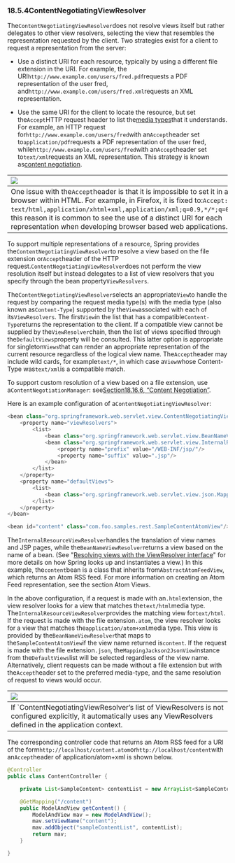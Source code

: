 ### 18.5.4ContentNegotiatingViewResolver

The`ContentNegotiatingViewResolver`does not resolve views itself but rather delegates to other view resolvers, selecting the view that resembles the representation requested by the client. Two strategies exist for a client to request a representation from the server:

* Use a distinct URI for each resource, typically by using a different file extension in the URI. For example, the URI`http://www.example.com/users/fred.pdf`requests a PDF representation of the user fred, and`http://www.example.com/users/fred.xml`requests an XML representation.

* Use the same URI for the client to locate the resource, but set the`Accept`HTTP request header to list the[media types](https://en.wikipedia.org/wiki/Internet_media_type)that it understands. For example, an HTTP request for`http://www.example.com/users/fred`with an`Accept`header set to`application/pdf`requests a PDF representation of the user fred, while`http://www.example.com/users/fred`with an`Accept`header set to`text/xml`requests an XML representation. This strategy is known as[content negotiation](https://en.wikipedia.org/wiki/Content_negotiation).

| ![](https://docs.spring.io/spring/docs/5.0.0.M5/spring-framework-reference/html/images/note.png) |
| :--- |
| One issue with the`Accept`header is that it is impossible to set it in a web browser within HTML. For example, in Firefox, it is fixed to:`Accept: text/html,application/xhtml+xml,application/xml;q=0.9,*/*;q=0.8`For this reason it is common to see the use of a distinct URI for each representation when developing browser based web applications. |

To support multiple representations of a resource, Spring provides the`ContentNegotiatingViewResolver`to resolve a view based on the file extension or`Accept`header of the HTTP request.`ContentNegotiatingViewResolver`does not perform the view resolution itself but instead delegates to a list of view resolvers that you specify through the bean property`ViewResolvers`.

The`ContentNegotiatingViewResolver`selects an appropriate`View`to handle the request by comparing the request media type\(s\) with the media type \(also known as`Content-Type`\) supported by the`View`associated with each of its`ViewResolvers`. The first`View`in the list that has a compatible`Content-Type`returns the representation to the client. If a compatible view cannot be supplied by the`ViewResolver`chain, then the list of views specified through the`DefaultViews`property will be consulted. This latter option is appropriate for singleton`Views`that can render an appropriate representation of the current resource regardless of the logical view name. The`Accept`header may include wild cards, for example`text/*`, in which case a`View`whose Content-Type was`text/xml`is a compatible match.

To support custom resolution of a view based on a file extension, use a`ContentNegotiationManager`: see[Section18.16.6, “Content Negotiation”](https://docs.spring.io/spring/docs/5.0.0.M5/spring-framework-reference/html/mvc.html#mvc-config-content-negotiation).

Here is an example configuration of a`ContentNegotiatingViewResolver`:

```java
<bean class="org.springframework.web.servlet.view.ContentNegotiatingViewResolver">
	<property name="viewResolvers">
		<list>
			<bean class="org.springframework.web.servlet.view.BeanNameViewResolver"/>
			<bean class="org.springframework.web.servlet.view.InternalResourceViewResolver">
				<property name="prefix" value="/WEB-INF/jsp/"/>
				<property name="suffix" value=".jsp"/>
			</bean>
		</list>
	</property>
	<property name="defaultViews">
		<list>
			<bean class="org.springframework.web.servlet.view.json.MappingJackson2JsonView"/>
		</list>
	</property>
</bean>

<bean id="content" class="com.foo.samples.rest.SampleContentAtomView"/>
```

The`InternalResourceViewResolver`handles the translation of view names and JSP pages, while the`BeanNameViewResolver`returns a view based on the name of a bean. \(See "[Resolving views with the ViewResolver interface](https://docs.spring.io/spring/docs/5.0.0.M5/spring-framework-reference/html/mvc.html#mvc-viewresolver-resolver)" for more details on how Spring looks up and instantiates a view.\) In this example, the`content`bean is a class that inherits from`AbstractAtomFeedView`, which returns an Atom RSS feed. For more information on creating an Atom Feed representation, see the section Atom Views.

In the above configuration, if a request is made with an`.html`extension, the view resolver looks for a view that matches the`text/html`media type. The`InternalResourceViewResolver`provides the matching view for`text/html`. If the request is made with the file extension`.atom`, the view resolver looks for a view that matches the`application/atom+xml`media type. This view is provided by the`BeanNameViewResolver`that maps to the`SampleContentAtomView`if the view name returned is`content`. If the request is made with the file extension`.json`, the`MappingJackson2JsonView`instance from the`DefaultViews`list will be selected regardless of the view name. Alternatively, client requests can be made without a file extension but with the`Accept`header set to the preferred media-type, and the same resolution of request to views would occur.

| ![](https://docs.spring.io/spring/docs/5.0.0.M5/spring-framework-reference/html/images/note.png) |
| :--- |
| If \`ContentNegotiatingViewResolver’s list of ViewResolvers is not configured explicitly, it automatically uses any ViewResolvers defined in the application context. |

The corresponding controller code that returns an Atom RSS feed for a URI of the form`http://localhost/content.atom`or`http://localhost/content`with an`Accept`header of application/atom+xml is shown below.

```java
@Controller
public class ContentController {

	private List<SampleContent> contentList = new ArrayList<SampleContent>();

	@GetMapping("/content")
	public ModelAndView getContent() {
		ModelAndView mav = new ModelAndView();
		mav.setViewName("content");
		mav.addObject("sampleContentList", contentList);
		return mav;
	}

}
```



